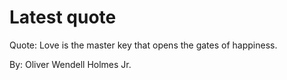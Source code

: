 # Latest quote 

Quote: Love is the master key that opens the gates of happiness. 

By: Oliver Wendell Holmes Jr.